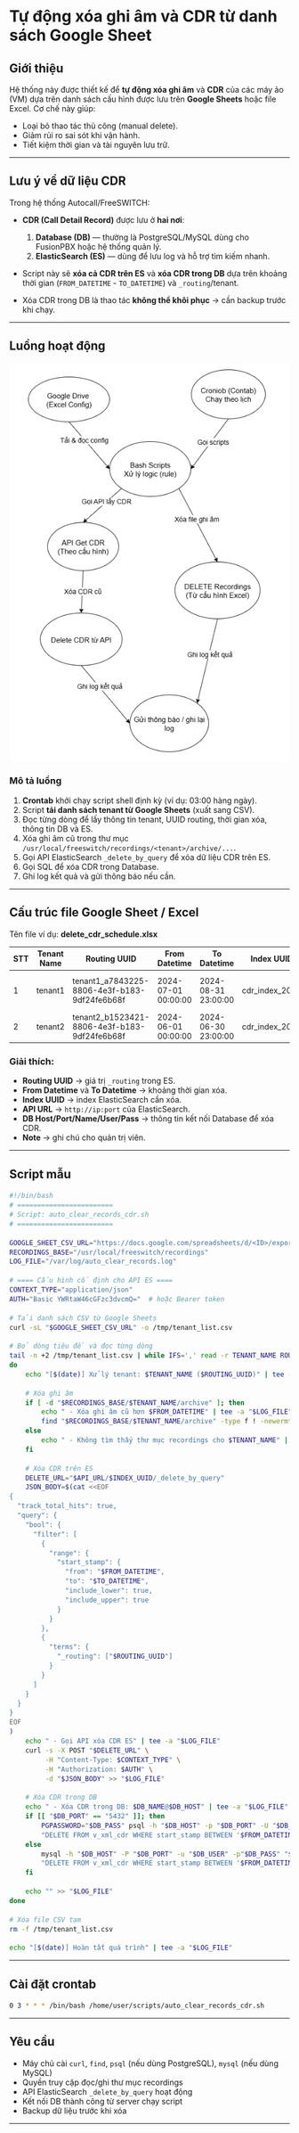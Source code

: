 # Tự động xóa ghi âm và CDR từ danh sách Google Sheet

## Giới thiệu

Hệ thống này được thiết kế để **tự động xóa ghi âm** và **CDR** của các máy ảo (VM) dựa trên danh sách cấu hình được lưu trên **Google Sheets** hoặc file Excel.
Cơ chế này giúp:

* Loại bỏ thao tác thủ công (manual delete).
* Giảm rủi ro sai sót khi vận hành.
* Tiết kiệm thời gian và tài nguyên lưu trữ.

---

## Lưu ý về dữ liệu CDR

Trong hệ thống Autocall/FreeSWITCH:

* **CDR (Call Detail Record)** được lưu ở **hai nơi**:

  1. **Database (DB)** — thường là PostgreSQL/MySQL dùng cho FusionPBX hoặc hệ thống quản lý.
  2. **ElasticSearch (ES)** — dùng để lưu log và hỗ trợ tìm kiếm nhanh.

* Script này sẽ **xóa cả CDR trên ES** và **xóa CDR trong DB** dựa trên khoảng thời gian (`FROM_DATETIME` - `TO_DATETIME`) và `_routing`/tenant.

* Xóa CDR trong DB là thao tác **không thể khôi phục** → cần backup trước khi chạy.

---

## Luồng hoạt động

![Luồng hoạt động](cron_clear_recordings_cdr_flow.png)

### Mô tả luồng

1. **Crontab** khởi chạy script shell định kỳ (ví dụ: 03:00 hàng ngày).
2. Script **tải danh sách tenant từ Google Sheets** (xuất sang CSV).
3. Đọc từng dòng để lấy thông tin tenant, UUID routing, thời gian xóa, thông tin DB và ES.
4. Xóa ghi âm cũ trong thư mục `/usr/local/freeswitch/recordings/<tenant>/archive/...`.
5. Gọi API ElasticSearch `_delete_by_query` để xóa dữ liệu CDR trên ES.
6. Gọi SQL để xóa CDR trong Database.
7. Ghi log kết quả và gửi thông báo nếu cần.

---

## Cấu trúc file Google Sheet / Excel

Tên file ví dụ: **delete\_cdr\_schedule.xlsx**

| STT | Tenant Name | Routing UUID                                  | From Datetime       | To Datetime         | Index UUID       | API URL                                          | DB Host    | DB Port | DB Name   | DB User   | DB Pass | Note                |
| --- | ----------- | --------------------------------------------- | ------------------- | ------------------- | ---------------- | ------------------------------------------------ | ---------- | ------- | --------- | --------- | ------- | ------------------- |
| 1   | tenant1     | tenant1\_a7843225-8806-4e3f-b183-9df24fe6b68f | 2024-07-01 00:00:00 | 2024-08-31 23:00:00 | cdr\_index\_2024 | [http://10.10.10.5:9200](http://10.10.10.5:9200) | 10.10.10.2 | 5432    | fusionpbx | fusionpbx | pass123 | Xóa dữ liệu 2 tháng |
| 2   | tenant2     | tenant2\_b1523421-8806-4e3f-b183-9df24fe6b68f | 2024-06-01 00:00:00 | 2024-06-30 23:00:00 | cdr\_index\_2024 | [http://10.10.10.5:9200](http://10.10.10.5:9200) | 10.10.10.3 | 3306    | autocall  | autocall  | pass456 | Xóa tháng 6         |

### Giải thích:

* **Routing UUID** → giá trị `_routing` trong ES.
* **From Datetime** và **To Datetime** → khoảng thời gian xóa.
* **Index UUID** → index ElasticSearch cần xóa.
* **API URL** → `http://ip:port` của ElasticSearch.
* **DB Host/Port/Name/User/Pass** → thông tin kết nối Database để xóa CDR.
* **Note** → ghi chú cho quản trị viên.

---

## Script mẫu

```bash
#!/bin/bash
# ========================
# Script: auto_clear_records_cdr.sh
# ========================

GOOGLE_SHEET_CSV_URL="https://docs.google.com/spreadsheets/d/<ID>/export?format=csv"
RECORDINGS_BASE="/usr/local/freeswitch/recordings"
LOG_FILE="/var/log/auto_clear_records.log"

# ==== Cấu hình cố định cho API ES ====
CONTEXT_TYPE="application/json"
AUTH="Basic YWRtaW46cGFzc3dvcmQ="  # hoặc Bearer token

# Tải danh sách CSV từ Google Sheets
curl -sL "$GOOGLE_SHEET_CSV_URL" -o /tmp/tenant_list.csv

# Bỏ dòng tiêu đề và đọc từng dòng
tail -n +2 /tmp/tenant_list.csv | while IFS=',' read -r TENANT_NAME ROUTING_UUID FROM_DATETIME TO_DATETIME INDEX_UUID API_URL DB_HOST DB_PORT DB_NAME DB_USER DB_PASS NOTE
do
    echo "[$(date)] Xử lý tenant: $TENANT_NAME ($ROUTING_UUID)" | tee -a "$LOG_FILE"

    # Xóa ghi âm
    if [ -d "$RECORDINGS_BASE/$TENANT_NAME/archive" ]; then
        echo " - Xóa ghi âm cũ hơn $FROM_DATETIME" | tee -a "$LOG_FILE"
        find "$RECORDINGS_BASE/$TENANT_NAME/archive" -type f ! -newermt "$FROM_DATETIME" -exec rm -f {} \;
    else
        echo " - Không tìm thấy thư mục recordings cho $TENANT_NAME" | tee -a "$LOG_FILE"
    fi

    # Xóa CDR trên ES
    DELETE_URL="$API_URL/$INDEX_UUID/_delete_by_query"
    JSON_BODY=$(cat <<EOF
{
  "track_total_hits": true,
  "query": {
    "bool": {
      "filter": [
        {
          "range": {
            "start_stamp": {
              "from": "$FROM_DATETIME",
              "to": "$TO_DATETIME",
              "include_lower": true,
              "include_upper": true
            }
          }
        },
        {
          "terms": {
            "_routing": ["$ROUTING_UUID"]
          }
        }
      ]
    }
  }
}
EOF
)
    echo " - Gọi API xóa CDR ES" | tee -a "$LOG_FILE"
    curl -s -X POST "$DELETE_URL" \
         -H "Content-Type: $CONTEXT_TYPE" \
         -H "Authorization: $AUTH" \
         -d "$JSON_BODY" >> "$LOG_FILE"

    # Xóa CDR trong DB
    echo " - Xóa CDR trong DB: $DB_NAME@$DB_HOST" | tee -a "$LOG_FILE"
    if [[ "$DB_PORT" == "5432" ]]; then
        PGPASSWORD="$DB_PASS" psql -h "$DB_HOST" -p "$DB_PORT" -U "$DB_USER" -d "$DB_NAME" -c \
        "DELETE FROM v_xml_cdr WHERE start_stamp BETWEEN '$FROM_DATETIME' AND '$TO_DATETIME' AND context = '$TENANT_NAME';" >> "$LOG_FILE"
    else
        mysql -h "$DB_HOST" -P "$DB_PORT" -u "$DB_USER" -p"$DB_PASS" "$DB_NAME" -e \
        "DELETE FROM v_xml_cdr WHERE start_stamp BETWEEN '$FROM_DATETIME' AND '$TO_DATETIME' AND context = '$TENANT_NAME';" >> "$LOG_FILE"
    fi

    echo "" >> "$LOG_FILE"
done

# Xóa file CSV tạm
rm -f /tmp/tenant_list.csv

echo "[$(date)] Hoàn tất quá trình" | tee -a "$LOG_FILE"
```

---

## Cài đặt crontab

```bash
0 3 * * * /bin/bash /home/user/scripts/auto_clear_records_cdr.sh
```

---

## Yêu cầu

* Máy chủ cài `curl`, `find`, `psql` (nếu dùng PostgreSQL), `mysql` (nếu dùng MySQL)
* Quyền truy cập đọc/ghi thư mục recordings
* API ElasticSearch `_delete_by_query` hoạt động
* Kết nối DB thành công từ server chạy script
* Backup dữ liệu trước khi xóa

---
